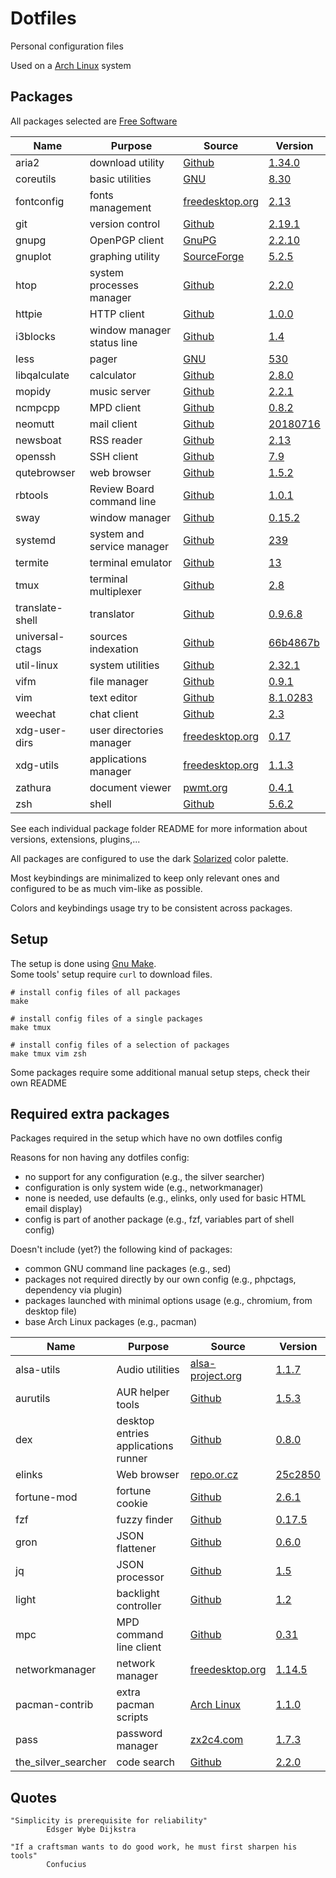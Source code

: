 # Dotfiles

Personal configuration files

Used on a [Arch Linux](https://www.archlinux.org/) system

## Packages

All packages selected are [Free Software](https://www.gnu.org/philosophy/free-sw.en.html)

| Name                   | Purpose                              | Source                                                                 | Version                                                                                                                               |
|------------------------|--------------------------------------|------------------------------------------------------------------------|---------------------------------------------------------------------------------------------------------------------------------------|
| aria2                  | download utility                     | [Github](https://github.com/aria2/aria2)                               | [1.34.0](https://github.com/aria2/aria2/releases/tag/release-1.34.0)                                                                  |
| coreutils              | basic utilities                      | [GNU](http://git.savannah.gnu.org/cgit/coreutils.git/)                 | [8.30](http://git.savannah.gnu.org/cgit/coreutils.git/tag/?h=v8.30)                                                                   |
| fontconfig             | fonts management                     | [freedesktop.org](https://cgit.freedesktop.org/fontconfig/)            | [2.13](https://cgit.freedesktop.org/fontconfig/tag/?h=2.13.0)                                                                         |
| git                    | version control                      | [Github](https://github.com/git/git)                                   | [2.19.1](https://github.com/git/git/releases/tag/v2.19.1)                                                                             |
| gnupg                  | OpenPGP client                       | [GnuPG](https://git.gnupg.org/cgi-bin/gitweb.cgi?p=gnupg.git)          | [2.2.10](https://git.gnupg.org/cgi-bin/gitweb.cgi?p=gnupg.git;a=tag;h=gnupg-2.2.10)                                                   |
| gnuplot                | graphing utility                     | [SourceForge](https://sourceforge.net/p/gnuplot/gnuplot-main/)         | [5.2.5](https://sourceforge.net/p/gnuplot/gnuplot-main/ci/5.2.5/tree/)                                                                |
| htop                   | system processes manager             | [Github](https://github.com/hishamhm/htop)                             | [2.2.0](https://github.com/hishamhm/htop/releases/tag/2.2.0)                                                                          |
| httpie                 | HTTP client                          | [Github](https://github.com/jakubroztocil/httpie)                      | [1.0.0](https://github.com/jakubroztocil/httpie/releases/tag/1.0.0)                                                                   |
| i3blocks               | window manager status line           | [Github](https://github.com/vivien/i3blocks)                           | [1.4](https://github.com/vivien/i3blocks/releases/tag/1.4)                                                                            |
| less                   | pager                                | [GNU](http://ftp.gnu.org/gnu/less/)                                    | [530](http://ftp.gnu.org/gnu/less/less-530.tar.gz)                                                                                    |
| libqalculate           | calculator                           | [Github](https://github.com/Qalculate/libqalculate)                    | [2.8.0](https://github.com/Qalculate/libqalculate/releases/tag/v2.8.0)                                                                |
| mopidy                 | music server                         | [Github](https://github.com/mopidy/mopidy)                             | [2.2.1](https://github.com/mopidy/mopidy/releases/tag/v2.2.1)                                                                         |
| ncmpcpp                | MPD client                           | [Github](https://github.com/arybczak/ncmpcpp)                          | [0.8.2](https://github.com/arybczak/ncmpcpp/releases/tag/0.8.2)                                                                       |
| neomutt                | mail client                          | [Github](https://github.com/neomutt/neomutt)                           | [20180716](https://github.com/neomutt/neomutt/releases/tag/neomutt-20180716)                                                          |
| newsboat               | RSS reader                           | [Github](https://github.com/newsboat/newsboat)                         | [2.13](https://github.com/newsboat/newsboat/releases/tag/r2.13)                                                                       |
| openssh                | SSH client                           | [Github](https://github.com/openssh/openssh-portable)                  | [7.9](https://github.com/openssh/openssh-portable/releases/tag/V_7_9_P1)                                                              |
| qutebrowser            | web browser                          | [Github](https://github.com/qutebrowser/qutebrowser)                   | [1.5.2](https://github.com/qutebrowser/qutebrowser/releases/tag/v1.5.2)                                                               |
| rbtools                | Review Board command line            | [Github](https://github.com/reviewboard/rbtools)                       | [1.0.1](https://github.com/reviewboard/rbtools/releases/tag/release-1.0.1)                                                            |
| sway                   | window manager                       | [Github](https://github.com/swaywm/sway)                               | [0.15.2](https://github.com/swaywm/sway/releases/tag/0.15.2)                                                                          |
| systemd                | system and service manager           | [Github](https://github.com/systemd/systemd)                           | [239](https://github.com/systemd/systemd/releases/tag/v239)                                                                           |
| termite                | terminal emulator                    | [Github](https://github.com/thestinger/termite)                        | [13](https://github.com/thestinger/termite/releases/tag/v13)                                                                          |
| tmux                   | terminal multiplexer                 | [Github](https://github.com/tmux/tmux)                                 | [2.8](https://github.com/tmux/tmux/releases/tag/2.8)                                                                                  |
| translate-shell        | translator                           | [Github](https://github.com/soimort/translate-shell)                   | [0.9.6.8](https://github.com/soimort/translate-shell/releases/tag/v0.9.6.8)                                                           |
| universal-ctags        | sources indexation                   | [Github](https://github.com/universal-ctags/ctags)                     | [66b4867b](https://github.com/universal-ctags/ctags/commit/66b4867b290f3d0925dbc868d11a90740a583479)                                  |
| util-linux             | system utilities                     | [Github](https://github.com/karelzak/util-linux)                       | [2.32.1](https://github.com/karelzak/util-linux/releases/tag/v2.32.1)                                                                 |
| vifm                   | file manager                         | [Github](https://github.com/vifm/vifm)                                 | [0.9.1](https://github.com/vifm/vifm/releases/tag/v0.9.1)                                                                             |
| vim                    | text editor                          | [Github](https://github.com/vim/vim)                                   | [8.1.0283](https://github.com/vim/vim/releases/tag/v8.1.0283)                                                                         |
| weechat                | chat client                          | [Github](https://github.com/weechat/weechat)                           | [2.3](https://github.com/weechat/weechat/releases/tag/v2.3)                                                                           |
| xdg-user-dirs          | user directories manager             | [freedesktop.org](https://cgit.freedesktop.org/xdg/xdg-user-dirs/)     | [0.17](https://cgit.freedesktop.org/xdg/xdg-user-dirs/tag/?id=0.17)                                                                   |
| xdg-utils              | applications manager                 | [freedesktop.org](https://cgit.freedesktop.org/xdg/xdg-utils/)         | [1.1.3](https://cgit.freedesktop.org/xdg/xdg-utils/tag/?id=v1.1.3)                                                                    |
| zathura                | document viewer                      | [pwmt.org](https://git.pwmt.org/pwmt/zathura)                          | [0.4.1](https://git.pwmt.org/pwmt/zathura/tags/0.4.1)                                                                                 |
| zsh                    | shell                                | [Github](https://github.com/zsh-users/zsh)                             | [5.6.2](https://github.com/zsh-users/zsh/releases/tag/zsh-5.6.2)                                                                      |

See each individual package folder README for more information
about versions, extensions, plugins,...

All packages are configured to use the dark
[Solarized](http://ethanschoonover.com/solarized) color palette.

Most keybindings are minimalized to keep only relevant ones
and configured to be as much vim-like as possible.

Colors and keybindings usage try to be consistent across packages.


## Setup

The setup is done using [Gnu Make](https://www.gnu.org/software/make/).  
Some tools' setup require `curl` to download files.

```shell
# install config files of all packages
make

# install config files of a single packages
make tmux

# install config files of a selection of packages
make tmux vim zsh
```

Some packages require some additional manual setup steps, check their own README


## Required extra packages

Packages required in the setup which have no own dotfiles config

Reasons for non having any dotfiles config:
- no support for any configuration (e.g., the silver searcher)
- configuration is only system wide (e.g., networkmanager)
- none is needed, use defaults (e.g., elinks, only used for basic HTML email display)
- config is part of another package (e.g., fzf, variables part of shell config)

Doesn't include (yet?) the following kind of packages:
- common GNU command line packages (e.g., sed)
- packages not required directly by our own config (e.g., phpctags, dependency via plugin)
- packages launched with minimal options usage (e.g., chromium, from desktop file)
- base Arch Linux packages (e.g., pacman)

| Name                   | Purpose                              | Source                                                                                 | Version                                                                                                                |
|------------------------|--------------------------------------|----------------------------------------------------------------------------------------|------------------------------------------------------------------------------------------------------------------------|
| alsa-utils             | Audio utilities                      | [alsa-project.org](http://git.alsa-project.org/?p=alsa-utils.git)                      | [1.1.7](http://git.alsa-project.org/?p=alsa-utils.git;a=tag;h=v1.1.7)                                                  |
| aurutils               | AUR helper tools                     | [Github](https://github.com/AladW/aurutils)                                            | [1.5.3](https://github.com/AladW/aurutils/releases/tag/1.5.3)                                                          |
| dex                    | desktop entries applications runner  | [Github](https://github.com/jceb/dex)                                                  | [0.8.0](https://github.com/jceb/dex/releases/tag/v0.8.0)                                                               |
| elinks                 | Web browser                          | [repo.or.cz](http://repo.or.cz/elinks.git)                                             | [25c2850](http://repo.or.cz/elinks.git/commit/25c2850b597ee9a89bda8920e7f3d65ac3ac7e01)                                |
| fortune-mod            | fortune cookie                       | [Github](https://github.com/shlomif/fortune-mod)                                       | [2.6.1](https://github.com/shlomif/fortune-mod/releases/tag/fortune-mod-2.6.1)                                         |
| fzf                    | fuzzy finder                         | [Github](https://github.com/junegunn/fzf)                                              | [0.17.5](https://github.com/junegunn/fzf/releases/tag/0.17.5)                                                          |
| gron                   | JSON flattener                       | [Github](https://github.com/tomnomnom/gron)                                            | [0.6.0](https://github.com/tomnomnom/gron/releases/tag/v0.6.0)                                                         |
| jq                     | JSON processor                       | [Github](https://github.com/stedolan/jq)                                               | [1.5](https://github.com/stedolan/jq/releases/tag/jq-1.5)                                                              |
| light                  | backlight controller                 | [Github](https://github.com/haikarainen/light)                                         | [1.2](https://github.com/haikarainen/light/releases/tag/v1.2)                                                          |
| mpc                    | MPD command line client              | [Github](https://github.com/MusicPlayerDaemon)                                         | [0.31](https://github.com/MusicPlayerDaemon/mpc/releases/tag/v0.31)                                                    |
| networkmanager         | network manager                      | [freedesktop.org](https://cgit.freedesktop.org/NetworkManager/NetworkManager)          | [1.14.5](https://cgit.freedesktop.org/NetworkManager/NetworkManager/tag/?h=1.14.5-dev)                                 |
| pacman-contrib         | extra pacman scripts                 | [Arch Linux](https://git.archlinux.org/pacman-contrib.git/)                            | [1.1.0](https://git.archlinux.org/pacman-contrib.git/tag/?h=v1.1.0)                                                    |
| pass                   | password manager                     | [zx2c4.com](https://git.zx2c4.com/password-store/)                                     | [1.7.3](https://git.zx2c4.com/password-store/tag/?h=1.7.3)                                                             |
| the_silver_searcher    | code search                          | [Github](https://github.com/ggreer/the_silver_searcher)                                | [2.2.0](https://github.com/ggreer/the_silver_searcher/releases/tag/2.2.0)                                              |


## Quotes

```
"Simplicity is prerequisite for reliability"
        Edsger Wybe Dijkstra
```

```
"If a craftsman wants to do good work, he must first sharpen his tools"
        Confucius
```
